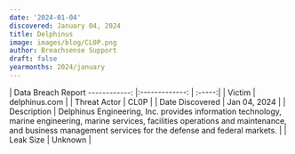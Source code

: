 ```yaml
---
date: '2024-01-04'
discovered: January 04, 2024
title: Delphinus
image: images/blog/CL0P.png
author: Breachsense Support
draft: false
yearmonths: 2024/january
---
```



| Data Breach Report
------------:     |:-------------:    | :-----:|
| Victim      | delphinus.com      | 
| Threat Actor      | CL0P      | 
| Date Discovered      | Jan 04, 2024      | 
| Description      | Delphinus Engineering, Inc. provides information technology, marine engineering, marine services, facilities operations and maintenance, and business management services for the defense and federal markets.      | 
| Leak Size      | Unknown      | 

